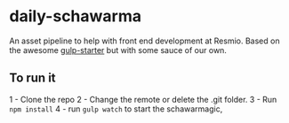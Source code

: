 # daily-schawarma
An asset pipeline to help with front end development at Resmio. Based on the awesome [gulp-starter](https://github.com/greypants/gulp-starter) but with some sauce of our own.


## To run it ##
  1 - Clone the repo
  2 - Change the remote or delete the .git folder.
  3 - Run `npm install`
  4 - run `gulp watch` to start the schawarmagic,
